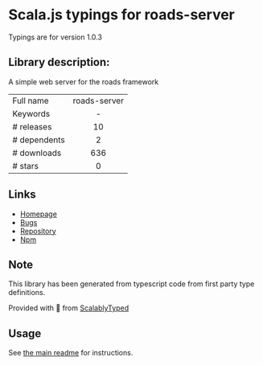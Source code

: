 
# Scala.js typings for roads-server

Typings are for version 1.0.3

## Library description:
A simple web server for the roads framework

|                    |                 |
| ------------------ | :-------------: |
| Full name          | roads-server |
| Keywords           | - |
| # releases         | 10 |
| # dependents       | 2 |
| # downloads        | 636 |
| # stars            | 0 |

## Links
- [Homepage](https://github.com/Dashron/roads-server)
- [Bugs](http://github.com/Dashron/roads-server/issues)
- [Repository](https://github.com/Dashron/roads-server)
- [Npm](https://www.npmjs.com/package/roads-server)
    


## Note
This library has been generated from typescript code from first party type definitions.

Provided with :purple_heart: from [ScalablyTyped](https://github.com/oyvindberg/ScalablyTyped)

## Usage
See [the main readme](../../readme.md) for instructions.


